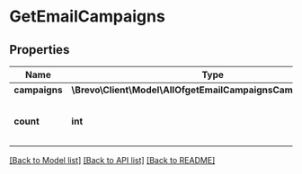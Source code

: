 # GetEmailCampaigns

## Properties
Name | Type | Description | Notes
------------ | ------------- | ------------- | -------------
**campaigns** | **\Brevo\Client\Model\AllOfgetEmailCampaignsCampaignsItems[]** |  | [optional] 
**count** | **int** | Number of Email campaigns retrieved | [optional] 

[[Back to Model list]](../../README.md#documentation-for-models) [[Back to API list]](../../README.md#documentation-for-api-endpoints) [[Back to README]](../../README.md)

